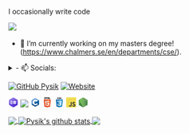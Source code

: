 I occasionally write code

<img src="https://discord.c99.nl/widget/theme-4/216974427248787458.png"/>

- 🔭 I’m currently working on my masters degree! (https://www.chalmers.se/en/departments/cse/).
<details>
  <summary> - 📫 Socials:</summary>
  <a href="https://www.youtube.com/pysik">Youtube</a><br>
  <a href="https://discord.com/users/216974427248787458">Discord</a><br>
</details>

[![GitHub Pysik](https://img.shields.io/github/followers/pys1k?label=follow&style=social)](https://github.com/pys1k)
[![Website](https://img.shields.io/badge/Website-pysik.club-2648ff?style=flat-square&logo=google-chrome)](https://pysik.club)

<code><img height="20" src="https://raw.githubusercontent.com/github/explore/80688e429a7d4ef2fca1e82350fe8e3517d3494d/topics/csharp/csharp.png"></code>
<code><img height="20" src="https://avatars.githubusercontent.com/u/59276?s=200&v=4"></code>
<code><img height="20" src="https://raw.githubusercontent.com/github/explore/80688e429a7d4ef2fca1e82350fe8e3517d3494d/topics/c/c.png"></code>
<code><img height="20" src="https://raw.githubusercontent.com/github/explore/80688e429a7d4ef2fca1e82350fe8e3517d3494d/topics/html/html.png"></code>
<code><img height="20" src="https://raw.githubusercontent.com/github/explore/80688e429a7d4ef2fca1e82350fe8e3517d3494d/topics/css/css.png"></code>
<code><img height="20" src="https://raw.githubusercontent.com/github/explore/80688e429a7d4ef2fca1e82350fe8e3517d3494d/topics/javascript/javascript.png"></code>
<code><img height="20" src="https://raw.githubusercontent.com/github/explore/80688e429a7d4ef2fca1e82350fe8e3517d3494d/topics/nodejs/nodejs.png"></code>


<a href="https://github.com/Pys1k">
  <img align="center" src="https://github-readme-stats.vercel.app/api/top-langs/?username=zebratic&theme=dark&hide_langs_below=1" />
</a>

<a href="https://github.com/Pys1k">
 <img align="center" src="https://github-readme-stats.vercel.app/api?username=pys1k&show_icons=true&theme=dark&line_height=27" alt="Pysik's github stats"/>
</a>

<a href="https://github.com/Pys1k/Pysik.Club-v2">
  <img align="center" src="https://github-readme-stats.vercel.app/api/pin/?username=pys1k&repo=pysik.club-v2&theme=dark" />
</a>
